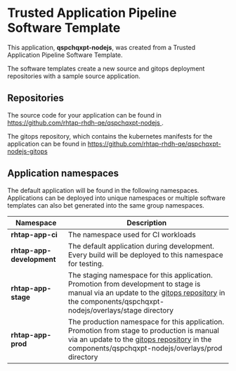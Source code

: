 # Trusted Application Pipeline Software Template

This application, **qspchqxpt-nodejs**, was created from a Trusted Application Pipeline Software Template.

The software templates create a new source and gitops deployment repositories with a sample source application. 

## Repositories

The source code for your application can be found in [https://github.com/rhtap-rhdh-qe/qspchqxpt-nodejs ](https://github.com/rhtap-rhdh-qe/qspchqxpt-nodejs ).
 
The gitops repository, which contains the kubernetes manifests for the application can be found in 
[https://github.com/rhtap-rhdh-qe/qspchqxpt-nodejs-gitops ](https://github.com/rhtap-rhdh-qe/qspchqxpt-nodejs-gitops ) 

## Application namespaces 

The default application will be found in the following namespaces. Applications can be deployed into unique namespaces or multiple software templates can also bet generated into the same group namespaces.  

|  Namespace   |  Description   |  
| -------- | -------- |
| **rhtap-app-ci** | The namespace used for CI workloads |
| **rhtap-app-development** | The default application during development. Every build will be deployed to this namespace for testing. |
| **rhtap-app-stage** | The staging namespace for this application. Promotion from development to stage is manual via an update to the [gitops repository](https://github.com/rhtap-rhdh-qe/qspchqxpt-nodejs-gitops ) in the components/qspchqxpt-nodejs/overlays/stage directory |
| **rhtap-app-prod** | The production namespace for this application. Promotion from stage to production is manual via an update to the [gitops repository](https://github.com/rhtap-rhdh-qe/qspchqxpt-nodejs-gitops ) in the components/qspchqxpt-nodejs/overlays/prod directory |
